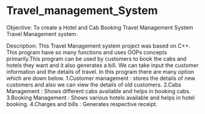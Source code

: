 # Travel_management_System

Objective: To create a Hotel and Cab Booking Travel Management System Travel Management system.

Description: This Travel Management system project was based on C++. This program have so many functions and uses OOPs concepts primarily.This program can be used by customers to book the cabs and hotels they want and it also generates a bill. We can take input the customer information and the details of travel. In this program there are many option which are down below.
1.Customer management : stores the details of new customers and also we can view the details of old customers.
2.Cabs Management : Shows different cabs available and helps in booking cabs.
3.Booking Management : Shows various hotels available and helps in hotel booking.
4.Charges and bills : Generates respective receipt.

